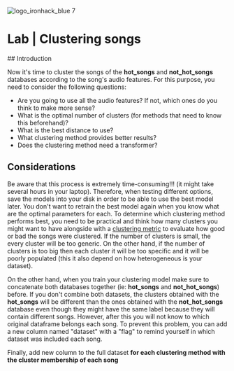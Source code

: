 ![logo_ironhack_blue 7](https://user-images.githubusercontent.com/23629340/40541063-a07a0a8a-601a-11e8-91b5-2f13e4e6b441.png)

# Lab | Clustering songs

## Introduction

Now it's time to cluster the songs of the **hot_songs** and **not_hot_songs** databases according to the song's audio features. For this purpose, you need to consider the following questions:

* Are you going to use all the audio features? If not, which ones do you think to make more sense?
* What is the optimal number of clusters (for methods that need to know this beforehand)?
* What is the best distance to use?
* What clustering method provides better results?
* Does the clustering method need a transformer?

## Considerations

Be aware that this process is extremely time-consuming!!! (it might take several hours in your laptop). Therefore, when testing different options, save the models into your disk in order to be able to use the best model later.  You don't want to retrain the best model again when you know what are the optimal parameters for each.
To determine which clustering method performs best, you need to be practical and think how many clusters you might want to have alongside with a [clustering metric](https://analyticsindiamag.com/a-tutorial-on-various-clustering-evaluation-metrics/) to evaluate how good or bad the songs were clustered.
If the number of clusters is small, the every cluster will be too generic. On the other hand, if the number of clusters is too big then each cluster it will be too specific and it will be poorly populated (this it also depend on how heterogeneous is your dataset).

On the other hand, when you train your clustering model make sure to concatenate both databases together (ie: **hot_songs** and **not_hot_songs**) before. 
If you don't combine both datasets, the clusters obtained with the **hot_songs** will be different than the ones obtained with the **not_hot_songs**
database even though they might have the same label because they will contain different songs. However, after this you will not know to which original
dataframe belongs each song. To prevent this problem, you can add a new column named "dataset" with a "flag" to remind yourself in which dataset was included
each song. 

Finally, add new column to the full dataset **for each clustering method with the cluster membership of each song** 
